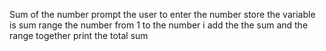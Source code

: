 Sum of the number
prompt the user to enter the number
store the variable is sum 
range the number from 1 to the number i
add the the sum and the range together
print the total sum